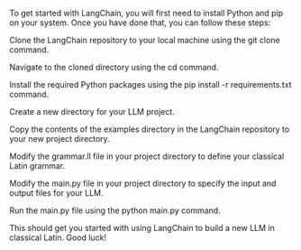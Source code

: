 To get started with LangChain, you will first need to install Python and pip on your system. Once you have done that, you can follow these steps:


Clone the LangChain repository to your local machine using the git clone command.

Navigate to the cloned directory using the cd command.

Install the required Python packages using the pip install -r requirements.txt command.

Create a new directory for your LLM project.

Copy the contents of the examples directory in the LangChain repository to your new project directory.

Modify the grammar.ll file in your project directory to define your classical Latin grammar.

Modify the main.py file in your project directory to specify the input and output files for your LLM.

Run the main.py file using the python main.py command.

This should get you started with using LangChain to build a new LLM in classical Latin. Good luck!



